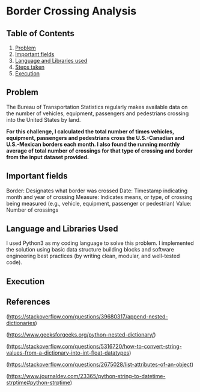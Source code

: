 # Border Crossing Analysis

## Table of Contents
1. [Problem](README.md#problem)
2. [Important fields](README.md#important-fields)
3. [Language and Libraries used](README.md#language-and-libraries-used)
4. [Steps taken](README.md#steps-taken)
5. [Execution](README.md#execution)


## Problem
The Bureau of Transportation Statistics regularly makes available data on the number of vehicles, equipment, passengers and pedestrians crossing into the United States by land.

**For this challenge, I calculated the total number of times vehicles, equipment, passengers and pedestrians cross the U.S.-Canadian and U.S.-Mexican borders each month. I also found the running monthly average of total number of crossings for that type of crossing and border from the input dataset provided.**


## Important fields
Border: Designates what border was crossed
Date: Timestamp indicating month and year of crossing
Measure: Indicates means, or type, of crossing being measured (e.g., vehicle, equipment, passenger or pedestrian)
Value: Number of crossings

## Language and Libraries Used
I used Python3 as my coding language to solve this problem. I implemented the solution using basic data structure building blocks and software engineering best practices (by writing clean, modular, and well-tested code).

## Execution


## References
(https://stackoverflow.com/questions/39680317/append-nested-dictionaries)

(https://www.geeksforgeeks.org/python-nested-dictionary/)

(https://stackoverflow.com/questions/5316720/how-to-convert-string-values-from-a-dictionary-into-int-float-datatypes)

(https://stackoverflow.com/questions/2675028/list-attributes-of-an-object)

(https://www.journaldev.com/23365/python-string-to-datetime-strptime#python-strptime)



